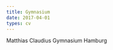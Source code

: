 ```yaml
---
title: Gymnasium
date: 2017-04-01
types: cv
---
```

<!--more-->
Matthias Claudius Gymnasium Hamburg
